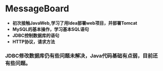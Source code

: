 # MessageBoard
*  **初次接触JavaWeb,学习了用Idea部署web项目，并部署Tomcat**
*  **MySQL的基本操作，学习基本SQL语句**
*  **JDBC控制数据库的语句**
*  **HTTP协议，请求方法**
### JDBC修改数据库仍有些问题未解决，Java代码基础有点弱，目前还有些问题。
